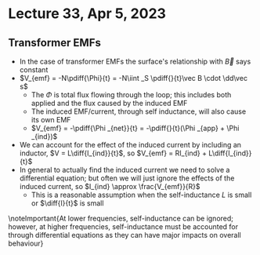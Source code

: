 # Lecture 33, Apr 5, 2023

## Transformer EMFs

* In the case of transformer EMFs the surface's relationship with $\vec B$ says constant
* $V_{emf} = -N\pdiff{\Phi}{t} = -N\iint _S \pdiff{}{t}\vec B \cdot \dd\vec s$
	* The $\Phi$ is total flux flowing through the loop; this includes both applied and the flux caused by the induced EMF
	* The induced EMF/current, through self inductance, will also cause its own EMF
	* $V_{emf} = -\pdiff{\Phi _{net}}{t} = -\pdiff{}{t}(\Phi _{app} + \Phi _{ind})$
* We can account for the effect of the induced current by including an inductor, $V = L\diff{I_{ind}}{t}$, so $V_{emf} = RI_{ind} + L\diff{I_{ind}}{t}$
* In general to actually find the induced current we need to solve a differential equation; but often we will just ignore the effects of the induced current, so $I_{ind} \approx \frac{V_{emf}}{R}$
	* This is a reasonable assumption when the self-inductance $L$ is small or $\diff{I}{t}$ is small

\noteImportant{At lower frequencies, self-inductance can be ignored; however, at higher frequencies, self-inductance must be accounted for through differential equations as they can have major impacts on overall behaviour}

